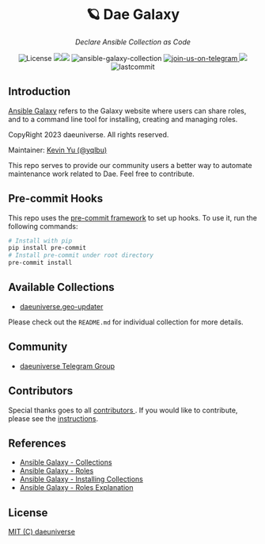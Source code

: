 <h1 align="center">🪐 Dae Galaxy</h1>
<p align="center">
    <em>Declare Ansible Collection as Code</em>
</p>
<p align="center">
    <img src="https://custom-icon-badges.herokuapp.com/github/license/daeuniverse/dae-galaxy?logo=law&color=orange" alt="License"/>
    <img src="https://hits.seeyoufarm.com"><img src="https://hits.seeyoufarm.com/api/count/incr/badge.svg?url=https%3A%2F%2Fgithub.com%2Fdaeuniverse%2Fdae-galaxy&count_bg=%23E80000&title_bg=%23555555&icon=&icon_color=%23E7E7E7&title=hits&edge_flat=false">
    <img src="https://img.shields.io/badge/ansible-v1.23.0-gray.svg?longCache=true&logo=ansible&colorB=red" alt="ansible-galaxy-collection"/>
    <a href="https://t.me/daeuniverse">
        <img src="https://img.shields.io/badge/join-us%20on%20telegram-gray.svg?longCache=true&logo=telegram&colorB=blue" alt="join-us-on-telegram"/>
    </a>
    <img src="https://custom-icon-badges.herokuapp.com/github/issues-pr-closed/daeuniverse/dae-galaxy?color=purple&logo=git-pull-request&logoColor=white"/>
    <img src="https://img.shields.io/github/last-commit/daeuniverse/dae-galaxy" alt="lastcommit"/>
</p>

## Introduction

[Ansible Galaxy](https://docs.ansible.com/ansible/latest/galaxy/user_guide.html#ansible-galaxy) refers to the Galaxy website where users can share roles, and to a command line tool for installing, creating and managing roles.

CopyRight 2023 daeuniverse. All rights reserved.

Maintainer: [ Kevin Yu (@yqlbu) ](https://github.com/yqlbu)

This repo serves to provide our community users a better way to automate maintenance work related to Dae. Feel free to contribute.

## Pre-commit Hooks

This repo uses the [pre-commit framework](https://github.com/pre-commit/pre-commit-hooks) to set up hooks. To use it, run the following commands:

```bash
# Install with pip
pip install pre-commit
# Install pre-commit under root directory
pre-commit install
```

## Available Collections

- [daeuniverse.geo-updater](https://github.com/daeuniverse/dae-galaxy/tree/master/collections/apt)

Please check out the `README.md` for individual collection for more details.

## Community

- [daeuniverse Telegram Group](https://t.me/daeuniverse)

## Contributors

Special thanks goes to all [ contributors ](https://github.com/daeuniverse/dae-galaxy/graphs/contributors). If you would like to contribute, please see the [instructions](https://github.com/daeuniverse/dae-galaxy/blob/master/docs/contribute.md).

## References

- [Ansible Galaxy - Collections](https://docs.ansible.com/ansible/latest/galaxy/user_guide.html#ansible-galaxy)
- [Ansible Galaxy - Roles](https://docs.ansible.com/ansible/2.7/reference_appendices/galaxy.html#ansible-galaxy)
- [Ansible Galaxy - Installing Collections](https://docs.ansible.com/ansible/devel/collections_guide/collections_installing.html)
- [Ansible Galaxy - Roles Explanation](https://docs.ansible.com/ansible/latest/user_guide/playbooks_reuse_roles.html)

## License

[MIT (C) daeuniverse](https://github.com/yqlbu/daeuniverse/dae-galaxy/blob/master/LICENSE)
